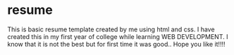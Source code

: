 # resume
This is basic resume template created by me using html and css.
I have created this in my first year of college while learning WEB DEVELOPMENT.
I know that it is not the best but for first time it was good..
Hope you like it!!!!
